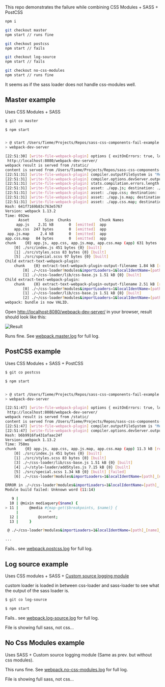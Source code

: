 This repo demonstrates the failure while combining CSS Modules + SASS + PostCSS

```sh
npm i

git checkout master
npm start // runs fine

git checkout postcss
npm start // fails

git checkout log-source
npm start // fails

git checkout no-css-modules
npm start // runs fine
```

It seems as if the sass loader does not handle css-modules well.

## Master example

Uses CSS Modules + SASS

```sh
$ git co master

$ npm start


> @ start /Users/Tieme/Projects/Repos/sass-css-components-fail-example
> webpack-dev-server

[22:51:30] [write-file-webpack-plugin] options { exitOnErrors: true, log: true, test: null, useHashIndex: true }
 http://localhost:8080/webpack-dev-server/
webpack result is served from /static/
content is served from /Users/Tieme/Projects/Repos/sass-css-components-fail-example
[22:51:31] [write-file-webpack-plugin] compiler.outputFileSystem is "MemoryFileSystem".
[22:51:31] [write-file-webpack-plugin] compiler.options.devServer.outputPath is "/Users/Tieme/Projects/Repos/sass-css-components-fail-example/static".
[22:51:31] [write-file-webpack-plugin] stats.compilation.errors.length is "0".
[22:51:31] [write-file-webpack-plugin] asset: ./app.js; destination: ./static/app.js [written] (2.26 KB)
[22:51:31] [write-file-webpack-plugin] asset: ./app.css; destination: ./static/app.css [written] (247 B)
[22:51:31] [write-file-webpack-plugin] asset: ./app.js.map; destination: ./static/app.js.map [written] (2.35 KB)
[22:51:31] [write-file-webpack-plugin] asset: ./app.css.map; destination: ./static/app.css.map [written] (84 B)
Hash: 641f7169b83c763e5767
Version: webpack 1.13.2
Time: 692ms
      Asset       Size  Chunks             Chunk Names
     app.js    2.31 kB       0  [emitted]  app
    app.css  247 bytes       0  [emitted]  app
 app.js.map     2.4 kB       0  [emitted]  app
app.css.map   84 bytes       0  [emitted]  app
chunk    {0} app.js, app.css, app.js.map, app.css.map (app) 631 bytes [rendered]
    [0] ./src/index.js 451 bytes {0} [built]
    [1] ./src/styles.scss 83 bytes {0} [built]
    [5] ./src/special.scss 97 bytes {0} [built]
Child extract-text-webpack-plugin:
    chunk    {0} extract-text-webpack-plugin-output-filename 1.84 kB [rendered]
        [0] ./~/css-loader?modules&importLoaders=1&localIdentName=[path]_[name]_[local]!./~/sass-loader!./src/styles.scss 334 bytes {0} [built]
        [1] ./~/css-loader/lib/css-base.js 1.51 kB {0} [built]
Child extract-text-webpack-plugin:
    chunk    {0} extract-text-webpack-plugin-output-filename 2.51 kB [rendered]
        [0] ./~/css-loader?modules&importLoaders=1&localIdentName=[path]_[name]_[local]!./~/sass-loader!./src/special.scss 666 bytes {0} [built]
        [1] ./~/css-loader/lib/css-base.js 1.51 kB {0} [built]
        [2] ./~/css-loader?modules&importLoaders=1&localIdentName=[path]_[name]_[local]!./~/sass-loader!./src/styles.scss 334 bytes {0} [built]
webpack: bundle is now VALID.
```

Open [http://localhost:8080/webpack-dev-server/](http://localhost:8080/webpack-dev-server/) in your browser, result should look like this:

![Result](http://i.imgur.com/PQwBbkD.png)

Runs fine. See [webpack.master.log](https://github.com/tiemevanveen/sass-css-components-fail-example/blob/master/webpack.master.log) for full log.

## PostCSS example

Uses CSS Modules + SASS + PostCSS

```sh
$ git co postcss

$ npm start


> @ start /Users/Tieme/Projects/Repos/sass-css-components-fail-example
> webpack-dev-server

[22:51:47] [write-file-webpack-plugin] options { exitOnErrors: true, log: true, test: null, useHashIndex: true }
 http://localhost:8080/webpack-dev-server/
webpack result is served from /static/
content is served from /Users/Tieme/Projects/Repos/sass-css-components-fail-example
[22:51:47] [write-file-webpack-plugin] compiler.outputFileSystem is "MemoryFileSystem".
[22:51:47] [write-file-webpack-plugin] compiler.options.devServer.outputPath is "/Users/Tieme/Projects/Repos/sass-css-components-fail-example/static".
Hash: b6b9916fa431afaac24f
Version: webpack 1.13.2
Time: 758ms
chunk    {0} app.js, app.css, app.js.map, app.css.map (app) 11.3 kB [rendered]
    [0] ./src/index.js 451 bytes {0} [built]
    [1] ./src/styles.scss 83 bytes {0} [built]
    [3] ./~/css-loader/lib/css-base.js 1.51 kB {0} [built]
    [4] ./~/style-loader/addStyles.js 7.15 kB {0} [built]
    [5] ./src/special.scss 1.34 kB {0} [built] [failed]
    [6] ./~/css-loader?modules&importLoaders=1&localIdentName=[path]_[name]_[local]!./~/postcss-loader!./~/sass-loader!./src/special.scss 718 bytes {0} [built] [1 error]

ERROR in ./~/css-loader?modules&importLoaders=1&localIdentName=[path]_[name]_[local]!./~/postcss-loader!./src/styles.scss
Module build failed: Unknown word (11:14)

   9 |
  10 | @mixin mediaquery($name) {
> 11 |     @media #{map-get($breakpoints, $name)} {
     |              ^
  12 |         @content;
  13 |     }

 @ ./~/css-loader?modules&importLoaders=1&localIdentName=[path]_[name]_[local]!./~/postcss-loader!./~/sass-loader!./src/special.scss 3:10-177 10:28-195

...

 ```
Fails.. see [webpack.postcss.log](https://github.com/tiemevanveen/sass-css-components-fail-example/blob/master/webpack.postcss.log) for full log.

## Log source example

Uses CSS modules + SASS + [Custom source logging module](https://github.com/tiemevanveen/sass-css-components-fail-example/blob/master/loaders/log-source-loader.js)

custom loader is loaded in between css-loader and sass-loader to see what the output of the sass loader is.

```sh
$ git co log-source

$ npm start
```

Fails.. see [webpack.log-source.log](https://github.com/tiemevanveen/sass-css-components-fail-example/blob/master/webpack.log-source.log) for full log.

File is showing full sass, not css...

## No Css Modules example

Uses SASS + Custom source logging module (Same as prev. but without css modules).

This runs fine. See [webpack.no-css-modules.log](https://github.com/tiemevanveen/sass-css-components-fail-example/blob/master/webpack.no-css-modules.log) for full log.

File is showing full sass, not css...


